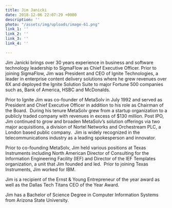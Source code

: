 ```yaml
---
title: Jim Janicki
date: 2018-12-06 22:07:29 +0000
description: ''
photo: "/assets/img/uploads/image-61.png"
link_1: ''
link_2: ''
link_3: ''
link_4: ''

---
```

Jim Janicki brings over 30 years experience in business and software technology leadership to SigmaFlow as Chief Executive Officer. Prior to joining SigmaFlow, Jim was President and CEO of Ignite Technologies, a leader in enterprise content delivery solutions where he grew revenues over 6X and deployed the Ignite Solution Suite to major Fortune 500 companies such as, Bank of America, HSBC and McDonalds.

Prior to Ignite Jim was co-founder of MetaSolv in July 1992 and served as President and Chief Executive Officer in addition to his role as Chairman of the Board.  During his tenure MetaSolv grew from a startup organization to a publicly traded company with revenues in excess of $130 million.  Post IPO, Jim continued to grow and broaden MetaSolv’s solution offerings via two major acquisitions, a division of Nortel Networks and Orchestream PLC, a London based public company.  Jim is widely recognized in the telecommunications industry as a leading spokesperson and innovator.

Prior to co-founding MetaSolv, Jim held various positions at Texas Instruments including North American Director of Consulting for the Information Engineering Facility (IEF) and Director of the IEF Templates organization, a unit that Jim founded and led.  Prior to joining Texas Instruments, Jim worked for IBM.

Jim is a recipient of the Ernst & Young Entrepreneur of the year award as well as the Dallas Tech Titans CEO of the Year Award.

Jim has a Bachelor of Science Degree in Computer Information Systems from Arizona State University.